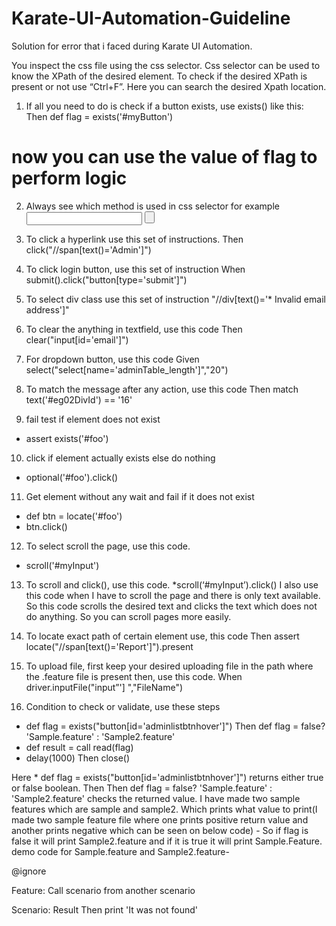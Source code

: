 # Karate-UI-Automation-Guideline

Solution for error that i faced during Karate UI Automation. 


You inspect the css file using the css selector. Css selector can be used to know the XPath of the desired element. To check if the desired XPath is present or not use “Ctrl+F”. Here you can search the desired Xpath location. 

1) If all you need to do is check if a button exists, use exists() like this:
 Then def flag = exists('#myButton')
 # now you can use the value of flag to perform logic

2) Always see which method is used in css selector for example 
<input><span> <button> 

3) To click a hyperlink use this set of instructions.
Then click("//span[text()='Admin']")

4) To click login button, use this set of instruction
When submit().click("button[type='submit']") 

5) To select div class use this set of instruction
"//div[text()='* Invalid email address']"

6) To clear the anything in textfield, use this code
Then clear("input[id='email']")


7) For dropdown button, use this code
Given select("select[name='adminTable_length']","20")

8) To match the message after any action, use this code
Then match text('#eg02DivId') == '16'


9)  fail test if element does not exist
 * assert exists('#foo')

10)  click if element actually exists else do nothing
* optional('#foo').click()

11) Get element without any wait and fail if it does not exist
* def btn = locate('#foo')
* btn.click()

12)  To select scroll the page, use this code. 
* scroll('#myInput')

13) To scroll and click(), use this code. 
*scroll(‘#myInput’).click()
I also use this code when I have to scroll the page and there is only text available. So this code scrolls the desired text and clicks the text which does not do anything. So you can scroll pages more easily. 


14) To locate exact path of certain element use, this code
Then assert locate("//span[text()='Report']").present

15)  To upload file, first keep your desired uploading file in the path where the .feature file is present then, use this code.
When driver.inputFile("input”'] ","FileName")

16) Condition to check or validate, use these steps 

* def flag = exists("button[id='adminlistbtnhover']")
Then def flag = false? 'Sample.feature' : 'Sample2.feature'
* def result = call read(flag)
* delay(1000)
Then close()

Here  * def flag = exists("button[id='adminlistbtnhover']") returns either true or false boolean. Then Then def flag = false? 'Sample.feature' : 'Sample2.feature'  checks the returned value.  I have made two sample features which are sample and sample2. Which prints what value to print(I made two sample feature file where one prints positive return value and another prints negative which can be seen on below code) -  So if flag  is false it will print Sample2.feature and if it is true it will print Sample.Feature. 
demo code for Sample.feature and Sample2.feature-


@ignore

Feature: Call scenario from another scenario

Scenario: Result
Then print 'It was not found'


                                                 






